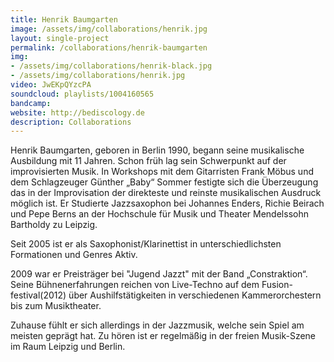 ```yaml
---
title: Henrik Baumgarten
image: /assets/img/collaborations/henrik.jpg
layout: single-project
permalink: /collaborations/henrik-baumgarten
img: 
- /assets/img/collaborations/henrik-black.jpg
- /assets/img/collaborations/henrik.jpg
video: JwEKpQYzcPA
soundcloud: playlists/1004160565
bandcamp: 
website: http://bediscology.de
description: Collaborations
---
```


Henrik Baumgarten, geboren in Berlin 1990, begann seine musikalische Ausbildung mit 11 Jahren.
Schon früh lag sein Schwerpunkt auf der improvisierten Musik. In Workshops mit dem Gitarristen Frank Möbus und dem Schlagzeuger Günther „Baby“ Sommer festigte sich die Überzeugung das in der Improvisation der direkteste und reinste musikalischen Ausdruck möglich ist.
Er Studierte Jazzsaxophon bei Johannes Enders, Richie Beirach und Pepe Berns  an der Hochschule für Musik und Theater Mendelssohn Bartholdy zu Leipzig.

Seit 2005 ist er als Saxophonist/Klarinettist in unterschiedlichsten Formationen und Genres Aktiv.

2009 war er Preisträger bei "Jugend Jazzt" mit der Band „Constraktion“. Seine Bühnenerfahrungen reichen von Live-Techno auf dem Fusion-festival(2012) über Aushilfstätigkeiten in verschiedenen Kammerorchestern bis zum Musiktheater.

Zuhause fühlt er sich allerdings in der Jazzmusik, welche sein Spiel am meisten geprägt hat. Zu hören ist er regelmäßig in der freien Musik-Szene im Raum Leipzig und Berlin.